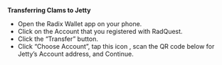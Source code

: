 **Transferring Clams to Jetty**

* Open the Radix Wallet app on your phone.
* Click on the Account that you registered with RadQuest.
* Click the “Transfer” button.
* Click “Choose Account”, tap this icon <QR icon>, scan the QR code below for Jetty’s Account address, and Continue.
